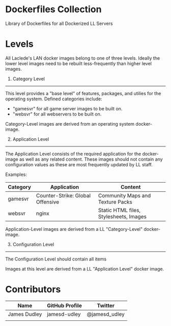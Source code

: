 Dockerfiles Collection
======================
Library of Dockerfiles for all Dockerized LL Servers

Levels
======
All Laclede's LAN docker images belong to one of three levels.  Ideally the lower level images need to be rebuilt less-frequently than higher level images.

1. Category Level
-----------------
This level provides a "base level" of features, packages, and utilies for the operating system.  Defined categories include:

* "gamesvr" for all game server images to be built on.
* "websvr" for all webservers to be built on.

Category-Level images are derived from an operating system docker-image.

2. Application Level
---------------------
The Application Level consists of the required application for the docker-image as well as any related content. These images should not contain any configuration values as these are most frequently updated by LL staff.

Examples:

| Category | Application                      | Content                                |
|----------|----------------------------------|----------------------------------------|
| gamesvr  | Counter-Strike: Global Offensive | Community Maps and Texture Packs       |
| websvr   | nginx                            | Static HTML files, Stylesheets, Images |

Application-Level images are derived from a LL "Category-Level" docker-image.

3. Configuration Level
----------------------
The Configuration Level should contain all items 



Images at this level are derived from a LL "Application Level" docker image.



Contributors
============

| Name         | GitHub Profile | Twitter       |
|--------------|----------------|---------------|
| James Dudley | jamesd-udley   | @jamesd_udley |
|              |                |               |
